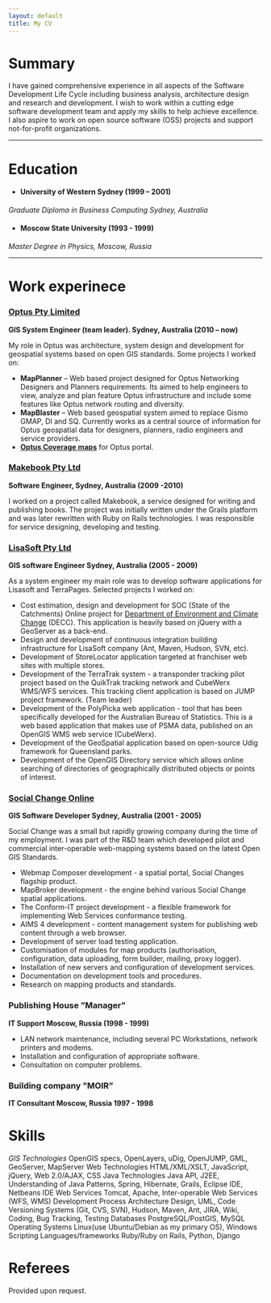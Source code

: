 ```yaml
---
layout: default
title: My CV
---
```


# Summary

I have gained comprehensive experience in all aspects of the Software Development Life Cycle including business analysis, architecture design and research and development. I wish to work within a cutting edge software development team and apply my skills to help achieve excellence. I also aspire to work on open source software (OSS) projects and support not-for-profit organizations. 

---

# Education

* #### University of Western Sydney (1999 – 2001)  
*Graduate Diploma in Business Computing	Sydney, Australia* 
	
* #### Moscow State University (1993 - 1999)  
*Master Degree in Physics, Moscow, Russia*

---

# Work experinece

### [Optus Pty Limited](http://optus.com.au)
**GIS System Engineer (team leader). Sydney, Australia (2010 – now)**

My role in Optus was architecture, system design and development for geospatial systems based on open GIS standards. 
Some projects I worked on:

* 	**MapPlanner** – Web based project designed for Optus Networking Designers and Planners requirements. Its aimed to 
	help engineers to view, analyze and plan feature Optus infrastructure and include some features like Optus network 
	routing and diversity.
* 	**MapBlaster** – Web based geospatial system aimed to replace Gismo GMAP, DI and SQ. Currently works as a 
	central source of information for Optus geospatial data for designers, planners, 
	radio engineers and service providers.  
* **[Optus Coverage maps](http://www2.optus.com.au)** for Optus portal.



### [Makebook Pty Ltd](http://www.makebook.com.au/)
**Software Engineer, Sydney, Australia (2009 -2010)**

I worked on a project called Makebook, a service designed for writing and publishing books. The project was initially written under the Grails platform and was later rewritten with Ruby on Rails technologies. I was responsible for service designing, developing and testing.


### [LisaSoft Pty Ltd](http://www.lisasoft.com/)
**GIS software Engineer	Sydney, Australia (2005 - 2009)**

As a system engineer my main role was to develop software applications for Lisasoft and TerraPages. 
Selected projects I worked on: 
	
*	Cost estimation, design and development for SOC (State of the Catchments) Online project for 
	[Department of Environment and Climate Change](http://www.environment.nsw.gov.au/) (DECC). 
	This application is heavily based on jQuery with a GeoServer as a back-end.
*	Design and development of continuous integration building infrastructure 
	for LisaSoft company (Ant, Maven, Hudson, SVN, etc). 
*	Development of  StoreLocator application targeted at franchiser 
	web sites with multiple stores.
*	Development of the TerraTrak system - a transponder tracking pilot project based on 
	the QuikTrak tracking network and CubeWerx WMS/WFS services. This tracking client 
	application is based on JUMP project framework.  (Team leader)
*	Development of the PolyPicka web application - tool that has been specifically 
	developed for the Australian Bureau of Statistics. This is a web based application 
	that makes use of PSMA data, published on an OpenGIS WMS web service (CubeWerx).
*	Development of the GeoSpatial application based on open-source Udig framework for Queensland parks.
*	Development of the OpenGIS Directory service which allows online searching of 
	directories of geographically distributed objects or points of interest.

### [Social Change Online](http://webmap.socialchangeonline.com.au/)
**GIS Software Developer	Sydney, Australia  (2001 - 2005)**  

Social Change was a small but rapidly growing company during the time of my employment. I was part of the R&D team which developed pilot and commercial inter-operable web-mapping systems based on the latest Open GIS Standards.
*	Webmap Composer development - a spatial portal, Social Changes flagship product.
*	MapBroker development - the engine behind various Social Change spatial applications.
*	The Conform-IT project development - a flexible framework for implementing Web Services conformance testing.
*	AIMS 4 development - content management system for publishing web content through a web browser.
*	Development of server load testing application.
*	Customisation of modules for map products (authorisation, configuration, data uploading, form builder, mailing, proxy logger).
*	Installation of new servers and configuration of development services.
*	Documentation on development tools and procedures.
*	Research on mapping products and standards.

### Publishing House ”Manager”
**IT Support	Moscow, Russia (1998 - 1999)**
*	LAN network maintenance, including several PC Workstations, network printers and modems.
*	Installation and configuration of appropriate software.
*	Consultation on computer problems.

### Building company ”MOIR”
**IT Consultant	Moscow, Russia 1997 - 1998**

# Skills

*GIS Technologies*
OpenGIS specs, OpenLayers, uDig, OpenJUMP, GML, GeoServer, MapServer
Web Technologies	HTML/XML/XSLT, JavaScript, jQuery, Web 2.0/AJAX, CSS
Java Technologies 	Java API, J2EE, Understanding of Java Patterns, Spring, Hibernate, Grails, Eclipse IDE, Netbeans IDE
Web Services 	Tomcat, Apache, Inter-operable Web Services (WFS, WMS)
Development Process	Architecture Design, UML, Code Versioning Systems (Git, CVS, SVN), Hudson, Maven, Ant, JIRA, Wiki, Coding, Bug Tracking, Testing
Databases 	PostgreSQL/PostGIS, MySQL
Operating Systems	Linux(use Ubuntu/Debian as my primary OS), Windows
Scripting Languages/frameworks	Ruby/Ruby on Rails, Python, Django

# Referees  

Provided upon request.
